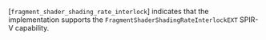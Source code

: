 [`fragment_shader_shading_rate_interlock`] indicates that the
implementation supports the `FragmentShaderShadingRateInterlockEXT`
SPIR-V capability.